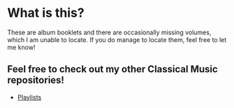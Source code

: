 # What is this?
These are album booklets and there are occasionally missing volumes, which I am unable to locate. If you do manage to locate them, feel free to let me know!

## Feel free to check out my other Classical Music repositories!
* [Playlists](https://github.com/NicKohSE3/Playlists)